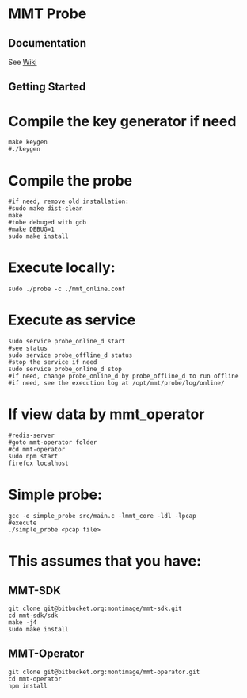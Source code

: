 # MMT Probe

## Documentation

See [Wiki](https://bitbucket.org/montimage/mmt-probe/wiki)

## Getting Started

# Compile the key generator if need
    make keygen
    #./keygen
# Compile the probe
    #if need, remove old installation:
    #sudo make dist-clean
    make
    #tobe debuged with gdb
    #make DEBUG=1
    sudo make install
# Execute locally:
    sudo ./probe -c ./mmt_online.conf
# Execute as service
    sudo service probe_online_d start
    #see status
    sudo service probe_offline_d status
    #stop the service if need
    sudo service probe_online_d stop
    #if need, change probe_online_d by probe_offline_d to run offline
    #if need, see the execution log at /opt/mmt/probe/log/online/
# If view data by mmt_operator
    #redis-server
    #goto mmt-operator folder
    #cd mmt-operator
    sudo npm start
    firefox localhost

# Simple probe:
    gcc -o simple_probe src/main.c -lmmt_core -ldl -lpcap
    #execute
    ./simple_probe <pcap file>

# This assumes that you have:

## MMT-SDK
    git clone git@bitbucket.org:montimage/mmt-sdk.git
    cd mmt-sdk/sdk
    make -j4
    sudo make install
    
## MMT-Operator
    git clone git@bitbucket.org:montimage/mmt-operator.git
    cd mmt-operator
    npm install